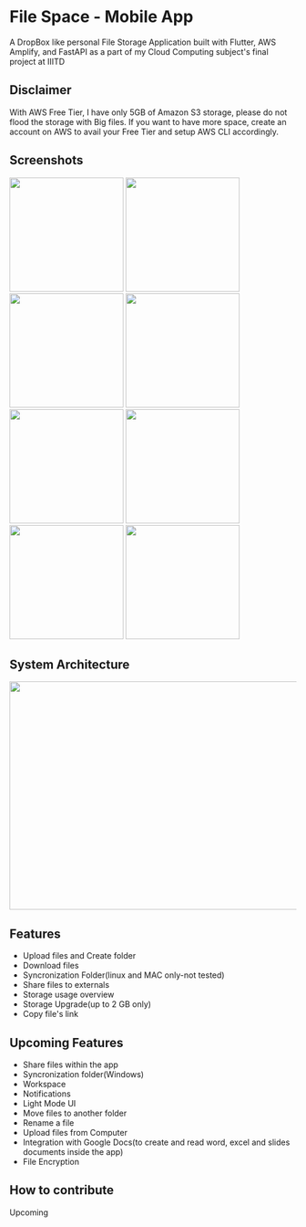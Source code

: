 
# File Space - Mobile App

A DropBox like personal File Storage Application built with Flutter, AWS Amplify, and FastAPI as a part of my Cloud Computing subject's final project at IIITD

## Disclaimer

With AWS Free Tier, I have only 5GB of Amazon S3 storage, please do not flood the storage with Big files. If you want to have more space, create an account on AWS to avail your Free Tier and setup AWS CLI accordingly. 

## Screenshots
<p float="right">
  <img src="https://user-images.githubusercontent.com/42675180/209075774-ca61bdeb-0238-4d67-9eb2-cae23653a0fe.jpeg" width="200"/>
  <img src="https://user-images.githubusercontent.com/42675180/209075800-54bc3696-e4a8-429e-8020-c46d7cc0d5fd.jpeg" width="200"/>
  <img src="https://user-images.githubusercontent.com/42675180/209074917-00d98dd1-d677-4b16-b8cb-e45e634b57be.jpeg" width="200"/>
  <img src="https://user-images.githubusercontent.com/42675180/209076847-8fc17145-a3db-4f1d-8dc0-fff1c13b3afd.jpeg" width="200"/>
  <img src="https://user-images.githubusercontent.com/42675180/209074887-daf11660-0d0a-4183-be4e-527b7d20a980.jpeg"  width="200"/>
   <img src="https://user-images.githubusercontent.com/42675180/209074870-b326a17e-6265-48fb-b982-71954137f1cb.jpeg" width="200"/>
  <img src="https://user-images.githubusercontent.com/42675180/209074857-73c233dd-8379-452f-9b3e-4f8212ae848a.jpeg" width="200"/>
  <img src="https://user-images.githubusercontent.com/42675180/209074830-67632ea3-e81b-4464-965c-98c24c38636d.jpeg" width="200" />
</p>

## System Architecture

<img src="https://user-images.githubusercontent.com/42675180/208769751-006941f7-8449-4a42-929a-bdf1f637203c.jpg" height = "400" width="800"/>

## Features

- Upload files and Create folder
- Download files
- Syncronization Folder(linux and MAC only-not tested)
- Share files to externals
- Storage usage overview
- Storage Upgrade(up to 2 GB only)
- Copy file's link

## Upcoming Features

- Share files within the app
- Syncronization folder(Windows)
- Workspace
- Notifications
- Light Mode UI
- Move files to another folder
- Rename a file
- Upload files from Computer
- Integration with Google Docs(to create and read word, excel and slides documents inside the app)
- File Encryption

## How to contribute
Upcoming
